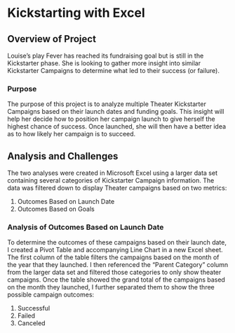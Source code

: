 # Kickstarting with Excel

## Overview of Project
Louise’s play Fever has reached its fundraising goal but is still in the Kickstarter phase. She is looking to gather more insight into similar Kickstarter Campaigns to determine what led to their success (or failure). 
### Purpose
The purpose of this project is to analyze multiple Theater Kickstarter Campaigns based on their launch dates and funding goals. This insight will help her decide how to position her campaign launch to give herself the highest chance of success. Once launched, she will then have a better idea as to how likely her campaign is to succeed.
## Analysis and Challenges
The two analyses were created in Microsoft Excel using a larger data set containing several categories of Kickstarter Campaign information. The data was filtered down to display Theater campaigns based on two metrics: 
1. Outcomes Based on Launch Date
2. Outcomes Based on Goals
### Analysis of Outcomes Based on Launch Date
To determine the outcomes of these campaigns based on their launch date, I created a Pivot Table and accompanying Line Chart in a new Excel sheet. The first column of the table filters the campaigns based on the month of the year that they launched. I then referenced the “Parent Category” column from the larger data set and filtered those categories to only show theater campaigns. Once the table showed the grand total of the campaigns based on the month they launched, I further separated them to show the three possible campaign outcomes:
1. Successful
2. Failed
3. Canceled

